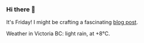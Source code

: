 ### Hi there :wave:

It's Friday! I might be crafting a fascinating [blog post](https://benjaminwuethrich.dev).

Weather in Victoria BC: light rain, at +8°C.

